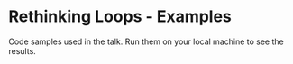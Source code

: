 # Rethinking Loops - Examples

Code samples used in the talk. Run them on your local machine to see the
results.
